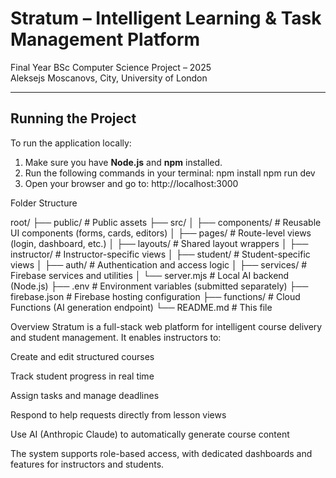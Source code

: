 # Stratum – Intelligent Learning & Task Management Platform

Final Year BSc Computer Science Project – 2025  
Aleksejs Moscanovs, City, University of London

---

## Running the Project

To run the application locally:

1. Make sure you have **Node.js** and **npm** installed.
2. Run the following commands in your terminal:
   npm install
   npm run dev
3. Open your browser and go to: http://localhost:3000





Folder Structure

root/
├── public/                  # Public assets
├── src/
│   ├── components/          # Reusable UI components (forms, cards, editors)
│   ├── pages/               # Route-level views (login, dashboard, etc.)
│   ├── layouts/             # Shared layout wrappers
│   ├── instructor/          # Instructor-specific views
│   ├── student/             # Student-specific views
│   ├── auth/                # Authentication and access logic
│   ├── services/            # Firebase services and utilities
│   └── server.mjs           # Local AI backend (Node.js)
├── .env                     # Environment variables (submitted separately)
├── firebase.json            # Firebase hosting configuration
├── functions/               # Cloud Functions (AI generation endpoint)
└── README.md                # This file


Overview
Stratum is a full-stack web platform for intelligent course delivery and student management. It enables instructors to:

Create and edit structured courses

Track student progress in real time

Assign tasks and manage deadlines

Respond to help requests directly from lesson views

Use AI (Anthropic Claude) to automatically generate course content

The system supports role-based access, with dedicated dashboards and features for instructors and students.